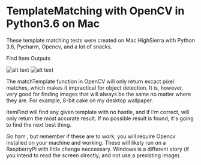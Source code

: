 # TemplateMatching with OpenCV in Python3.6 on Mac

These template matching tests were created on Mac HighSierra with Python 3.6, Pycharm, Opencv, and a lot of snacks.

Find Item Outputs

![alt text](http://bar.png)
![alt text](http://cake.png)


The matchTemplate function in OpenCV will only return excact pixel matches, which makes it impractical for object detection. It is, however, very good for finding images that will always be the same no matter where they are. For example, 8-bit cake on my desktop wallpaper.

ItemFind will find any given template with no hastle, and if I'm correct, will only return the most accurate result. If no possible result is found, it's going to find the next best thing.

Go ham , but remember if these are to work, you will require Opencv installed on your machine and working. These will likely run on a RaspberryPi with little change neccessary. Windows is a different story (if you intend to read the screen directly, and not use a prexisting image).
